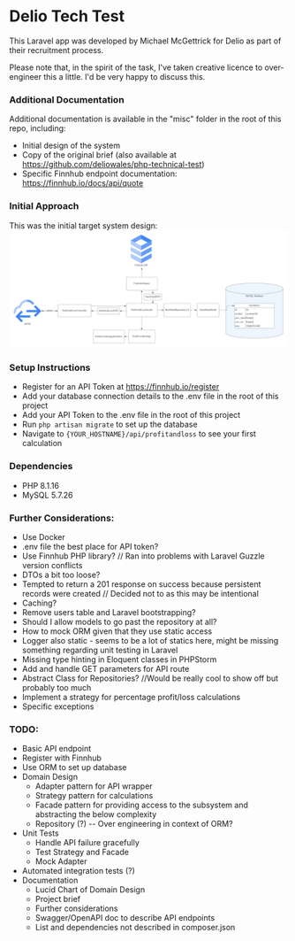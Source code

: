 # Delio Tech Test
This Laravel app was developed by Michael McGettrick for Delio as part of their recruitment process.

Please note that, in the spirit of the task, I've taken creative licence to over-engineer this a little. I'd be very happy to discuss this. 

### Additional Documentation
Additional documentation is available in the "misc" folder in the root of this repo, including:
* Initial design of the system
* Copy of the original brief (also available at https://github.com/deliowales/php-technical-test)
* Specific Finnhub endpoint documentation: https://finnhub.io/docs/api/quote

### Initial Approach
This was the initial target system design:
![If this image is not displaying, please find it in the misc folder](misc/system_design.png "System Design")

### Setup Instructions
* Register for an API Token at https://finnhub.io/register
* Add your database connection details to the .env file in the root of this project
* Add your API Token to the .env file in the root of this project
* Run `php artisan migrate` to set up the database
* Navigate to `{YOUR_HOSTNAME}/api/profitandloss` to see your first calculation

### Dependencies
- PHP 8.1.16
- MySQL 5.7.26

### Further Considerations:
- Use Docker
- .env file the best place for API token?
- Use Finnhub PHP library? // Ran into problems with Laravel Guzzle version conflicts
- DTOs a bit too loose?
- Tempted to return a 201 response on success because persistent records were created // Decided not to as this may be intentional
- Caching?
- Remove users table and Laravel bootstrapping?
- Should I allow models to go past the repository at all?
- How to mock ORM given that they use static access
- Logger also static - seems to be a lot of statics here, might be missing something regarding unit testing in Laravel
- Missing type hinting in Eloquent classes in PHPStorm
- Add and handle GET parameters for API route 
- Abstract Class for Repositories? //Would be really cool to show off but probably too much
- Implement a strategy for percentage profit/loss calculations
- Specific exceptions

### TODO:
- Basic API endpoint
- Register with Finnhub
- Use ORM to set up database
- Domain Design
  - Adapter pattern for API wrapper
  - Strategy pattern for calculations
  - Facade pattern for providing access to the subsystem and abstracting the below complexity
  - Repository (?) -- Over engineering in context of ORM?
- Unit Tests
  - Handle API failure gracefully
  - Test Strategy and Facade
  - Mock Adapter
- Automated integration tests (?)
- Documentation
  - Lucid Chart of Domain Design
  - Project brief
  - Further considerations
  - Swagger/OpenAPI doc to describe API endpoints
  - List and dependencies not described in composer.json


